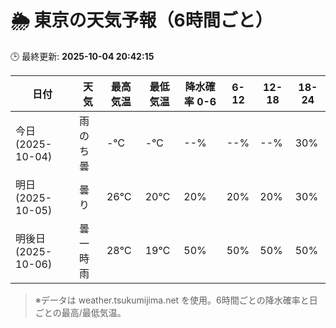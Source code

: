 # 🌦️ 東京の天気予報（6時間ごと）

🕒 最終更新: **2025-10-04 20:42:15**

| 日付 | 天気 | 最高気温 | 最低気温 | 降水確率 0-6 | 6-12 | 12-18 | 18-24 |
|------|------|----------|----------|------------|------|------|------|
| 今日 (2025-10-04) | 雨のち曇 | -℃ | -℃ | --% | --% | --% | 30% |
| 明日 (2025-10-05) | 曇り | 26℃ | 20℃ | 20% | 20% | 20% | 30% |
| 明後日 (2025-10-06) | 曇一時雨 | 28℃ | 19℃ | 50% | 50% | 50% | 50% |

> ※データは weather.tsukumijima.net を使用。6時間ごとの降水確率と日ごとの最高/最低気温。